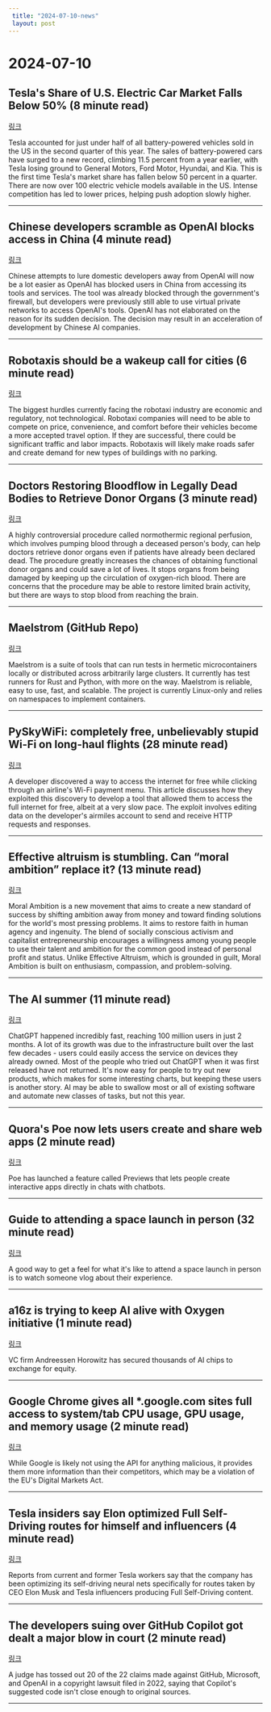 ```yaml
---
 title: "2024-07-10-news"
 layout: post
---
```

<h1>2024-07-10</h1><h2>Tesla's Share of U.S. Electric Car Market Falls Below 50% (8 minute read)</h2><p><a href="https://www.nytimes.com/2024/07/09/business/tesla-electric-vehicles-market-share.html?unlocked_article_code=1.6E0.kqjJ.7pkibq4eN-0e&amp;smid=url-share&amp;utm_source=tldrnewsletter">링크</a>  </p><p>Tesla accounted for just under half of all battery-powered vehicles sold in the US in the second quarter of this year. The sales of battery-powered cars have surged to a new record, climbing 11.5 percent from a year earlier, with Tesla losing ground to General Motors, Ford Motor, Hyundai, and Kia. This is the first time Tesla's market share has fallen below 50 percent in a quarter. There are now over 100 electric vehicle models available in the US. Intense competition has led to lower prices, helping push adoption slowly higher. </p><hr /><h2>Chinese developers scramble as OpenAI blocks access in China (4 minute read)</h2><p><a href="https://www.theguardian.com/world/article/2024/jul/09/chinese-developers-openai-blocks-access-in-china-artificial-intelligence?utm_source=tldrnewsletter">링크</a>  </p><p>Chinese attempts to lure domestic developers away from OpenAI will now be a lot easier as OpenAI has blocked users in China from accessing its tools and services. The tool was already blocked through the government's firewall, but developers were previously still able to use virtual private networks to access OpenAI's tools. OpenAI has not elaborated on the reason for its sudden decision. The decision may result in an acceleration of development by Chinese AI companies. </p><hr /><h2>Robotaxis should be a wakeup call for cities (6 minute read)</h2><p><a href="https://www.slowboring.com/p/robotaxis-should-be-a-wakeup-call?utm_source=tldrnewsletter">링크</a>  </p><p>The biggest hurdles currently facing the robotaxi industry are economic and regulatory, not technological. Robotaxi companies will need to be able to compete on price, convenience, and comfort before their vehicles become a more accepted travel option. If they are successful, there could be significant traffic and labor impacts. Robotaxis will likely make roads safer and create demand for new types of buildings with no parking. </p><hr /><h2>Doctors Restoring Bloodflow in Legally Dead Bodies to Retrieve Donor Organs (3 minute read)</h2><p><a href="https://futurism.com/neoscope/restoring-bloodflow-dead-bodies-donor-organs?utm_source=tldrnewsletter">링크</a>  </p><p>A highly controversial procedure called normothermic regional perfusion, which involves pumping blood through a deceased person's body, can help doctors retrieve donor organs even if patients have already been declared dead. The procedure greatly increases the chances of obtaining functional donor organs and could save a lot of lives. It stops organs from being damaged by keeping up the circulation of oxygen-rich blood. There are concerns that the procedure may be able to restore limited brain activity, but there are ways to stop blood from reaching the brain. </p><hr /><h2>Maelstrom (GitHub Repo)</h2><p><a href="https://github.com/maelstrom-software/maelstrom?utm_source=tldrnewsletter">링크</a>  </p><p>Maelstrom is a suite of tools that can run tests in hermetic microcontainers locally or distributed across arbitrarily large clusters. It currently has test runners for Rust and Python, with more on the way. Maelstrom is reliable, easy to use, fast, and scalable. The project is currently Linux-only and relies on namespaces to implement containers. </p><hr /><h2>PySkyWiFi: completely free, unbelievably stupid Wi-Fi on long-haul flights (28 minute read)</h2><p><a href="https://robertheaton.com/pyskywifi/?utm_source=tldrnewsletter">링크</a>  </p><p>A developer discovered a way to access the internet for free while clicking through an airline's Wi-Fi payment menu. This article discusses how they exploited this discovery to develop a tool that allowed them to access the full internet for free, albeit at a very slow pace. The exploit involves editing data on the developer's airmiles account to send and receive HTTP requests and responses. </p><hr /><h2>Effective altruism is stumbling. Can “moral ambition” replace it? (13 minute read)</h2><p><a href="https://bigthink.com/high-culture/effective-altruism-moral-ambition/?utm_source=tldrnewsletter">링크</a>  </p><p>Moral Ambition is a new movement that aims to create a new standard of success by shifting ambition away from money and toward finding solutions for the world's most pressing problems. It aims to restore faith in human agency and ingenuity. The blend of socially conscious activism and capitalist entrepreneurship encourages a willingness among young people to use their talent and ambition for the common good instead of personal profit and status. Unlike Effective Altruism, which is grounded in guilt, Moral Ambition is built on enthusiasm, compassion, and problem-solving. </p><hr /><h2>The AI summer (11 minute read)</h2><p><a href="https://www.ben-evans.com/benedictevans/2024/7/9/the-ai-summer?utm_source=tldrnewsletter">링크</a>  </p><p>ChatGPT happened incredibly fast, reaching 100 million users in just 2 months. A lot of its growth was due to the infrastructure built over the last few decades - users could easily access the service on devices they already owned. Most of the people who tried out ChatGPT when it was first released have not returned. It's now easy for people to try out new products, which makes for some interesting charts, but keeping these users is another story. AI may be able to swallow most or all of existing software and automate new classes of tasks, but not this year. </p><hr /><h2>Quora's Poe now lets users create and share web apps (2 minute read)</h2><p><a href="https://techcrunch.com/2024/07/08/quoras-poe-now-lets-users-create-and-share-web-apps/?utm_source=tldrnewsletter">링크</a>  </p><p>Poe has launched a feature called Previews that lets people create interactive apps directly in chats with chatbots. </p><hr /><h2>Guide to attending a space launch in person (32 minute read)</h2><p><a href="https://countdowntoignition.com/guide-to-attending-launch?utm_source=tldrnewsletter">링크</a>  </p><p>A good way to get a feel for what it's like to attend a space launch in person is to watch someone vlog about their experience. </p><hr /><h2>a16z is trying to keep AI alive with Oxygen initiative (1 minute read)</h2><p><a href="https://www.theverge.com/2024/7/9/24195082/a16z-trying-to-keep-ai-alive-with-oxygen-intiative?utm_source=tldrnewsletter">링크</a>  </p><p>VC firm Andreessen Horowitz has secured thousands of AI chips to exchange for equity. </p><hr /><h2>Google Chrome gives all *.google.com sites full access to system/tab CPU usage, GPU usage, and memory usage (2 minute read)</h2><p><a href="https://threadreaderapp.com/thread/1810696257137959018.html?utm_source=tldrnewsletter">링크</a>  </p><p>While Google is likely not using the API for anything malicious, it provides them more information than their competitors, which may be a violation of the EU's Digital Markets Act. </p><hr /><h2>Tesla insiders say Elon optimized Full Self-Driving routes for himself and influencers (4 minute read)</h2><p><a href="https://electrek.co/2024/07/09/tesla-insiders-say-elon-optimized-full-self-driving-routes-for-himself-influencers/?utm_source=tldrnewsletter">링크</a>  </p><p>Reports from current and former Tesla workers say that the company has been optimizing its self-driving neural nets specifically for routes taken by CEO Elon Musk and Tesla influencers producing Full Self-Driving content. </p><hr /><h2>The developers suing over GitHub Copilot got dealt a major blow in court (2 minute read)</h2><p><a href="https://www.theverge.com/2024/7/9/24195233/github-ai-copyright-coding-lawsuit-microsoft-openai?utm_source=tldrnewsletter">링크</a>  </p><p>A judge has tossed out 20 of the 22 claims made against GitHub, Microsoft, and OpenAI in a copyright lawsuit filed in 2022, saying that Copilot's suggested code isn't close enough to original sources. </p><hr />